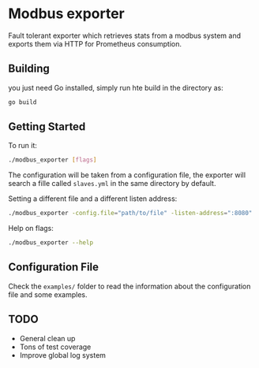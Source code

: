 # Modbus exporter
Fault tolerant exporter which retrieves stats from a modbus system and exports them via HTTP for Prometheus consumption.

## Building
you just need Go installed, simply run hte build in the directory as:
```bash
go build
```

## Getting Started

To run it:

```bash
./modbus_exporter [flags]
```

The configuration will be taken from a configuration file, the exporter will search a fille called `slaves.yml` in the same directory by default.

Setting a different file and a different listen address:
```bash
./modbus_exporter -config.file="path/to/file" -listen-address=":8080"
```

Help on flags:

```bash
./modbus_exporter --help
```

## Configuration File

Check the `examples/` folder to read the information about the configuration file and some examples.

## TODO
- General clean up
- Tons of test coverage
- Improve global log system
